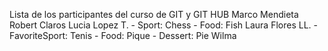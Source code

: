 Lista de los participantes del curso de GIT y GIT HUB
Marco Mendieta
Robert Claros 
Lucia Lopez T. - Sport: Chess - Food: Fish
Laura Flores LL. - FavoriteSport: Tenis - Food: Pique - Dessert: Pie
Wilma


